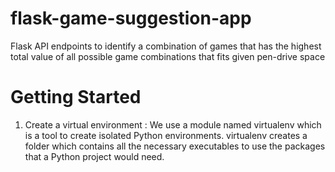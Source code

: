 # flask-game-suggestion-app
Flask API endpoints to identify a combination of games that has the highest total value of all possible game combinations that fits given pen-drive space

# Getting Started
1. Create a virtual environment : We use a module named virtualenv which is a tool to create isolated Python environments. virtualenv creates a folder which contains all the necessary executables to use the packages that a Python project would need.
